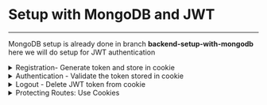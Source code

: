 # Setup with MongoDB and JWT
----------------------------

MongoDB setup is already done in branch **backend-setup-with-mongodb**
here we will do setup for JWT authentication
 
<details>
  <summary> Registration- Generate token and store in cookie </summary>
1. JWT_SECRET in .env file  

Add a varibale wuth name JWT_SECRET in .env file and give a value to it

> JWT_SECRET=abc123

 
2. Create a new folder utils inside backend folder  
and add a new file generateToken.js

generateToken.js
----------------

```javascript
import jwt from 'jsonwebtoken'

const generateToken= (res, userId) => {
    const token= jwt.sign({userId}, process.env.JWT_SECRET, { 
        expiresIn: '30d'
    });
    res.cookie('jwt', token,{  // store in cookie
        httpOnly: true, // 
        secure: process.env.NODE_ENV !== 'development', // https only if prod
        sameSite: 'strict', // for CSRF attack
        maxAge: 30 * 24 * 60 * 60 * 1000 // 30 days
    })
}
export default generateToken;
```

3. import generateToken in userController

In function registerUser, when user is created
> const user= await User.create({name, email, password});

then before sending response we will call generateToken function which will create token and store in cookies of postman

```javascript
 const user= await User.create({name, email, password});
    if(user) {
        generateToken(res, user._id); // new code

        res.status(201).json({
            _id: user._id,
            name: user.name,
            email: user.email
        })
```

In Postman, hit the post call for register user  <br />
with below data in  body -> x-www-form-urlencoded  <br />
```javascript
name: swatantra sinha
password: sinha
email: swat1508@gmail.com
```

When we click on send we can see the response like below 
```javascript
{
    "_id": "6662fad416e7fbd5912a7aa3",
    "name": "swatantra sinha",
    "email": "swat1508@gmail.com"
}
```

And also in cookies tab we can see 
jwt token with below data : 
```javascript
Name: jwt
value: eyJhbGciOiJIUzI1NiIsInR5cCI6IkpXVCJ9.eyJ1c2VySWQiOiI2NjYyZmFkNDE2ZTdmYmQ1OTEyYTdhYTMiLCJpYXQiOjE3MTc3NjI3NzMsImV4cCI6MTcyMDM1NDc3M30.dtRBmAXHAtCXzbkjLIEUx0akJ8WzlpBaG2e_sX0_Sr8
Domain: localhost
Path: /
Expires: date which is 30 days after date from now
HttpOnly: true
Secure: false
```
</details>


<details>
  <summary> Authentication - Validate the token stored in cookie </summary>

userModel.js
--------------
We need to compare encoded password stored in DB with password enntered by user <br/>
for this we will use compare method from bcrypt and create below function matchPassword 
after 
>  userSchema.pre .... // encoding logic

```javascript
userSchema.methods.matchPassword= async function(enteredPassword) {
    return await bcrypt.compare(enteredPassword, this.password)
}
```

Now we will utilize this matchPassword in userController  <br/>

In userController.js file -->  authUser function  <br />
 we have the below code :
 
 ```javascript
const authUser= asyncHandler(async (req, res) => {
    res.status(200).json({message: 'Auth user'})
});
```
We will modify this to  as below :
```javascript
const authUser= asyncHandler(async (req, res) => {
    const { email, password}= req.body;
    const user= await User.findOne({email}); 
    if(user && (await user.matchPassword(password))) {
        generateToken(res, user._id);

        res.status(201).json({
            _id: user._id,
            name: user.name,
            email: user.email
        })
    } else {
        res.status(400);
        throw new Error('Invalid  email or password ')
    }

    // res.status(200).json({message: 'Auth user'})
});
```
We can test our POST call route for User Auth /users/auth in POSTMAN
with below data in  body -> x-www-form-urlencoded  <br />
```javascript
name: swatantra sinha
password: sinha
email: swat1508@gmail.com
```

we will get response :
```javascript
{
    "_id": "6662fad416e7fbd5912a7aa3",
    "name": "swatantra sinha",
    "email": "swat1508@gmail.com"
}
```

</details>



<details>
<summary> Logout - Delete JWT token from cookie </summary>
 <br />
 
 We have function logoutUser in userController.js with below code:  

 ```javascript
const logoutUser= asyncHandler(async (req, res) => {
    res.status(200).json({message: 'Logout User'})
});
```
We will modify it to below : 


userController.js
-----------------

 ```javascript
const logoutUser= asyncHandler(async (req, res) => {
    res.cookie('jwt', '', {
        httpOnly: true,
        expires: new Date(0), // expires right now
    })
    res.status(200).json({message: 'User Logged Out'})
});
```
</details>

<details>
<summary> Protecting Routes: Use Cookies  </summary>
Since register , login and logout is done so now we will proceed for protecting routes


1. To use cookies stores we need cookie-parser which we have already installed. <br />
So in server.js lets make changes to use cookie-parser before below line :<br />


> app.use('/api/users', userRoutes)

```javascript
import cookieParser from 'cookie-parser';

app.use(cookieParser()); // new code 
app.use('/api/users', userRoutes)
```
2. In middleware folder create new file- authMiddleware.js and create function protect <br/>
where we will use jwt.verify method to decode token <br />

```javascript
import jwt from 'jsonwebtoken';
import asyncHandler from 'express-async-handler';
import User from '../models/userModel.js'

const protect=  asyncHandler(async (req,res,next) => {
    let token=null;
    token= req.cookies.jwt; // possible because of cookie parser
    
    if(token) {
        console.log('token present: continue');
        try {
            const decoded= jwt.verify(token, process.env.JWT_SECRET); // 2 paraem - actual token and secret key
            console.log("protect function ==> decoded : ", decoded);
            
/*  Note:   
        In generateToken.js we have passed userId in token
        const token= jwt.sign({userId}, process.env.JWT_SECRET, { expiresIn: '30d'}); 
        
        The decoded object should have userId in it. The ultimate goal is to set req.user to user of token
        as req.user can access from any route so set req.user to user of the token   
        
        User.findById(decoded.userId) - this will have user but will also have password even though its hashed
        So we will still remove that
        */
        req.user= await User.findById(decoded.userId).select('-password');

  
            next();
        } catch (error) {
            res.status(401);
            throw new Error('Not authorized, invalid token')
        }
    } else {
        console.log('token absent !!! ');
        res.status(401);
        throw new Error('Not authorized, no token')
    }
});

export {protect} ;
```

> In above we are not exporting as default as we may need to add some more authentication middleware like admin because some routes may not want admin access

<br />
At this point we have not added this middleware
so if we call users/profile we will be able to access it

Lets add protect middleware in userRoute

3. Add protect middleware in userRoute and modify getUserProfile in userController


userRoute.js
------------
> import {protect} from '../middleware/authMiddleware.js'

and the existing code below 
```javascript
router
    .route('/profile')
    .get( getUserProfile)
    .put(  updateUserProfile)
```
will be removed and new code with protect middleware will be added

```javascript
router
    .route('/profile')
    .get(protect, getUserProfile)
    .put( protect, updateUserProfile)
```

Now first hit logout api so that token from cookie gets deleted and then hit getProfile api
it will show error
> "message": "Not authorized, no token"

if we hit login api(/users/auth) once (token gets added in cookie)
and then hit getProfile api it will be successful

Now if we see getUserProfile function in userController
```javascript
const getUserProfile= asyncHandler(async (req, res) => {
    res.status(200).json({msg: 'Get User Profile Called'})
});
```
It simply returns the response of 200 with msg <br />
However in protect middle req is added with req.user of autthenticated user 
so it has user's id,name and email which we can extract from it
Note: password is not there in req.user as we have removed in authMiddleware <br />

> req.user= await User.findById(decoded.userId).select('-password');

We have 2 option to display user profile 
- if password is not needed to display- can display data(id, name, email) from req.user
- if passwors needs to be displayed- take id from req.user and fetch data from database to display it


```javascript
const getUserProfile= asyncHandler(async (req, res) => {
    // To display data from req object
    const userData= {
        _id: req.user._id,
        name: req.user.name,
        email: req.user.email
    }
    res.status(200).json({userData: userData})
    
    // To take userId from req.user and fetch data data from database and display it
    /*
    const user= await User.findById(req.user._id);
    res.status(200).json({user})
    */
});
``` 
</details>




